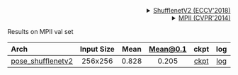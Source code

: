 <!-- [BACKBONE] -->

<details>
<summary align="right"><a href="http://openaccess.thecvf.com/content_ECCV_2018/html/Ningning_Light-weight_CNN_Architecture_ECCV_2018_paper.html">ShufflenetV2 (ECCV'2018)</a></summary>

```bibtex
@inproceedings{ma2018shufflenet,
  title={Shufflenet v2: Practical guidelines for efficient cnn architecture design},
  author={Ma, Ningning and Zhang, Xiangyu and Zheng, Hai-Tao and Sun, Jian},
  booktitle={Proceedings of the European conference on computer vision (ECCV)},
  pages={116--131},
  year={2018}
}
```

</details>

<!-- [DATASET] -->

<details>
<summary align="right"><a href="http://openaccess.thecvf.com/content_cvpr_2014/html/Andriluka_2D_Human_Pose_2014_CVPR_paper.html">MPII (CVPR'2014)</a></summary>

```bibtex
@inproceedings{andriluka14cvpr,
  author = {Mykhaylo Andriluka and Leonid Pishchulin and Peter Gehler and Schiele, Bernt},
  title = {2D Human Pose Estimation: New Benchmark and State of the Art Analysis},
  booktitle = {IEEE Conference on Computer Vision and Pattern Recognition (CVPR)},
  year = {2014},
  month = {June}
}
```

</details>

Results on MPII val set

| Arch                                                        | Input Size | Mean  | Mean@0.1 |                            ckpt                             |                             log                             |
| :---------------------------------------------------------- | :--------: | :---: | :------: | :---------------------------------------------------------: | :---------------------------------------------------------: |
| [pose_shufflenetv2](/configs/body/2d_kpt_sview_rgb_img/topdown_heatmap/mpii/shufflenetv2_mpii_256x256.py) |  256x256   | 0.828 |  0.205   | [ckpt](https://download.openmmlab.com/mmpose/top_down/shufflenetv2/shufflenetv2_mpii_256x256-4fb9df2d_20200925.pth) | [log](https://download.openmmlab.com/mmpose/top_down/shufflenetv2/shufflenetv2_mpii_256x256_20200925.log.json) |
